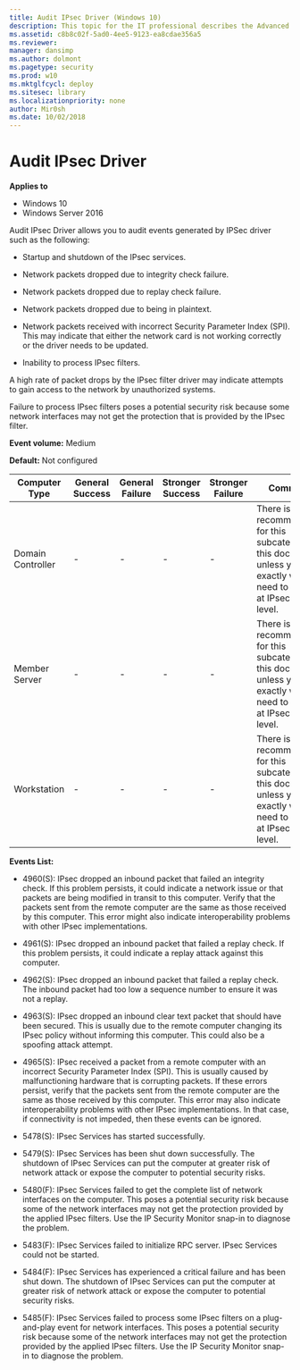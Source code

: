 ```yaml
---
title: Audit IPsec Driver (Windows 10)
description: This topic for the IT professional describes the Advanced Security Audit policy setting, Audit IPsec Driver, which determines whether the operating system generates audit events for the activities of the IPsec driver.
ms.assetid: c8b8c02f-5ad0-4ee5-9123-ea8cdae356a5
ms.reviewer: 
manager: dansimp
ms.author: dolmont
ms.pagetype: security
ms.prod: w10
ms.mktglfcycl: deploy
ms.sitesec: library
ms.localizationpriority: none
author: Mir0sh
ms.date: 10/02/2018
---
```


# Audit IPsec Driver

**Applies to**
-   Windows 10
-   Windows Server 2016

Audit IPsec Driver allows you to audit events generated by IPSec driver such as the following:

-   Startup and shutdown of the IPsec services.

-   Network packets dropped due to integrity check failure.

-   Network packets dropped due to replay check failure.

-   Network packets dropped due to being in plaintext.

-   Network packets received with incorrect Security Parameter Index (SPI). This may indicate that either the network card is not working correctly or the driver needs to be updated.

-   Inability to process IPsec filters.

A high rate of packet drops by the IPsec filter driver may indicate attempts to gain access to the network by unauthorized systems.

Failure to process IPsec filters poses a potential security risk because some network interfaces may not get the protection that is provided by the IPsec filter.

**Event volume:** Medium

**Default:** Not configured

| Computer Type     | General Success | General Failure | Stronger Success | Stronger Failure | Comments                                                                                                                                  |
|-------------------|-----------------|-----------------|------------------|------------------|-------------------------------------------------------------------------------------------------------------------------------------------|
| Domain Controller | -               | -               | -                | -                | There is no recommendation for this subcategory in this document, unless you know exactly what you need to monitor at IPsec Driver level. |
| Member Server     | -               | -               | -                | -                | There is no recommendation for this subcategory in this document, unless you know exactly what you need to monitor at IPsec Driver level. |
| Workstation       | -               | -               | -                | -                | There is no recommendation for this subcategory in this document, unless you know exactly what you need to monitor at IPsec Driver level. |

**Events List:**

- 4960(S): IPsec dropped an inbound packet that failed an integrity check. If this problem persists, it could indicate a network issue or that packets are being modified in transit to this computer. Verify that the packets sent from the remote computer are the same as those received by this computer. This error might also indicate interoperability problems with other IPsec implementations.

- 4961(S): IPsec dropped an inbound packet that failed a replay check. If this problem persists, it could indicate a replay attack against this computer.

- 4962(S): IPsec dropped an inbound packet that failed a replay check. The inbound packet had too low a sequence number to ensure it was not a replay.

- 4963(S): IPsec dropped an inbound clear text packet that should have been secured. This is usually due to the remote computer changing its IPsec policy without informing this computer. This could also be a spoofing attack attempt.

- 4965(S): IPsec received a packet from a remote computer with an incorrect Security Parameter Index (SPI). This is usually caused by malfunctioning hardware that is corrupting packets. If these errors persist, verify that the packets sent from the remote computer are the same as those received by this computer. This error may also indicate interoperability problems with other IPsec implementations. In that case, if connectivity is not impeded, then these events can be ignored.

- 5478(S): IPsec Services has started successfully.

- 5479(S): IPsec Services has been shut down successfully. The shutdown of IPsec Services can put the computer at greater risk of network attack or expose the computer to potential security risks.

- 5480(F): IPsec Services failed to get the complete list of network interfaces on the computer. This poses a potential security risk because some of the network interfaces may not get the protection provided by the applied IPsec filters. Use the IP Security Monitor snap-in to diagnose the problem.

- 5483(F): IPsec Services failed to initialize RPC server. IPsec Services could not be started.

- 5484(F): IPsec Services has experienced a critical failure and has been shut down. The shutdown of IPsec Services can put the computer at greater risk of network attack or expose the computer to potential security risks.

- 5485(F): IPsec Services failed to process some IPsec filters on a plug-and-play event for network interfaces. This poses a potential security risk because some of the network interfaces may not get the protection provided by the applied IPsec filters. Use the IP Security Monitor snap-in to diagnose the problem.
